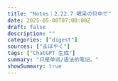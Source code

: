 ```yaml
---
title: "Notes｜2.22.7 喝采の只中で"
date: 2025-05-08T07:00:00Z
draft: false
description: ""
categories: ["digest"]
sources: ["まほやく"]
tags: ["ChatGPT 生成"]
summary: "只是单词/语法的笔记。"
showSummary: true
---
```

